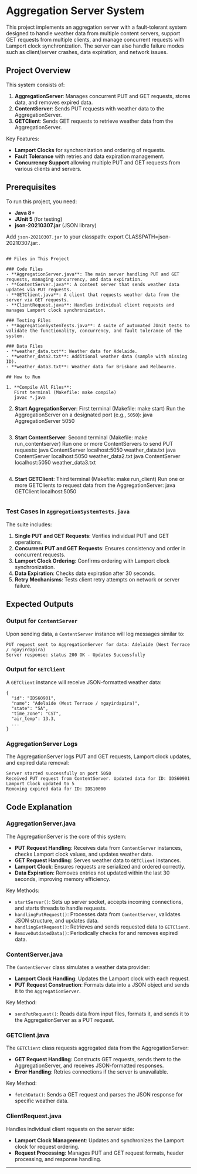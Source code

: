 
# Aggregation Server System

This project implements an aggregation server with a fault-tolerant system designed to handle weather data from multiple content servers, support GET requests from multiple clients, and manage concurrent requests with Lamport clock synchronization. The server can also handle failure modes such as client/server crashes, data expiration, and network issues.

## Project Overview

This system consists of:
1. **AggregationServer**: Manages concurrent PUT and GET requests, stores data, and removes expired data.
2. **ContentServer**: Sends PUT requests with weather data to the AggregationServer.
3. **GETClient**: Sends GET requests to retrieve weather data from the AggregationServer.

Key Features:
- **Lamport Clocks** for synchronization and ordering of requests.
- **Fault Tolerance** with retries and data expiration management.
- **Concurrency Support** allowing multiple PUT and GET requests from various clients and servers.

## Prerequisites

To run this project, you need:
- **Java 8+**
- **JUnit 5** (for testing)
- **json-20210307.jar** (JSON library)

Add `json-20210307.jar` to your classpath:
export CLASSPATH=json-20210307.jar:.
```

## Files in This Project

### Code Files
- **AggregationServer.java**: The main server handling PUT and GET requests, managing concurrency, and data expiration.
- **ContentServer.java**: A content server that sends weather data updates via PUT requests.
- **GETClient.java**: A client that requests weather data from the server via GET requests.
- **ClientRequest.java**: Handles individual client requests and manages Lamport clock synchronization.

### Testing Files
- **AggregationSystemTests.java**: A suite of automated JUnit tests to validate the functionality, concurrency, and fault tolerance of the system.

### Data Files
- **weather_data.txt**: Weather data for Adelaide.
- **weather_data2.txt**: Additional weather data (sample with missing ID).
- **weather_data3.txt**: Weather data for Brisbane and Melbourne.

## How to Run

1. **Compile All Files**:
   First terminal (Makefile: make compile)
   javac *.java
   ```

2. **Start AggregationServer**:
   First terminal (Makefile: make start)
   Run the AggregationServer on a designated port (e.g., `5050`):
   java AggregationServer 5050
   ```

3. **Start ContentServer**:
   Second terminal (Makefile: make run_contentserver)
   Run one or more ContentServers to send PUT requests:
   java ContentServer localhost:5050 weather_data.txt
   java ContentServer localhost:5050 weather_data2.txt
   java ContentServer localhost:5050 weather_data3.txt
   ```

4. **Start GETClient**:
   Third terminal (Makefile: make run_client)
   Run one or more GETClients to request data from the AggregationServer:
   java GETClient localhost:5050
   ```

### Test Cases in `AggregationSystemTests.java`
The suite includes:
1. **Single PUT and GET Requests**: Verifies individual PUT and GET operations.
2. **Concurrent PUT and GET Requests**: Ensures consistency and order in concurrent requests.
3. **Lamport Clock Ordering**: Confirms ordering with Lamport clock synchronization.
4. **Data Expiration**: Checks data expiration after 30 seconds.
5. **Retry Mechanisms**: Tests client retry attempts on network or server failure.

## Expected Outputs

### Output for `ContentServer`
Upon sending data, a `ContentServer` instance will log messages similar to:
```plaintext
PUT request sent to AggregationServer for data: Adelaide (West Terrace / ngayirdapira)
Server response: status 200 OK - Updates Successfully
```

### Output for `GETClient`
A `GETClient` instance will receive JSON-formatted weather data:
```plaintext
{
  "id": "IDS60901",
  "name": "Adelaide (West Terrace / ngayirdapira)",
  "state": "SA",
  "time_zone": "CST",
  "air_temp": 13.3,
  ...
}
```

### AggregationServer Logs
The AggregationServer logs PUT and GET requests, Lamport clock updates, and expired data removal:
```plaintext
Server started successfully on port 5050
Received PUT request from ContentServer. Updated data for ID: IDS60901
Lamport Clock updated to 5
Removing expired data for ID: IDS10000
```

## Code Explanation

### AggregationServer.java

The AggregationServer is the core of this system:
- **PUT Request Handling**: Receives data from `ContentServer` instances, checks Lamport clock values, and updates weather data.
- **GET Request Handling**: Serves weather data to `GETClient` instances.
- **Lamport Clock**: Ensures requests are serialized and ordered correctly.
- **Data Expiration**: Removes entries not updated within the last 30 seconds, improving memory efficiency.

Key Methods:
- `startServer()`: Sets up server socket, accepts incoming connections, and starts threads to handle requests.
- `handlingPutRequest()`: Processes data from `ContentServer`, validates JSON structure, and updates data.
- `handlingGetRequest()`: Retrieves and sends requested data to `GETClient`.
- `RemoveOutdatedData()`: Periodically checks for and removes expired data.

### ContentServer.java

The `ContentServer` class simulates a weather data provider:
- **Lamport Clock Handling**: Updates the Lamport clock with each request.
- **PUT Request Construction**: Formats data into a JSON object and sends it to the `AggregationServer`.

Key Method:
- `sendPutRequest()`: Reads data from input files, formats it, and sends it to the AggregationServer as a PUT request.

### GETClient.java

The `GETClient` class requests aggregated data from the AggregationServer:
- **GET Request Handling**: Constructs GET requests, sends them to the AggregationServer, and receives JSON-formatted responses.
- **Error Handling**: Retries connections if the server is unavailable.

Key Method:
- `fetchData()`: Sends a GET request and parses the JSON response for specific weather data.

### ClientRequest.java

Handles individual client requests on the server side:
- **Lamport Clock Management**: Updates and synchronizes the Lamport clock for request ordering.
- **Request Processing**: Manages PUT and GET request formats, header processing, and response handling.

---